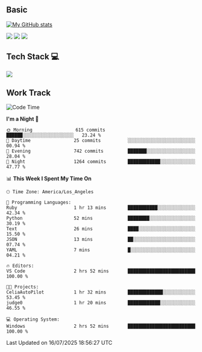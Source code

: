 ## Basic
 
[![My GitHub stats](https://github-readme-stats.vercel.app/api?username=Zzhihon&show_icons=true&theme=purple)](https://github.com/Zzhihon)
 
 [![](https://img.shields.io/badge/website-4493f8?style=for-the-badge&logo=About.me&logoColor=purple)](https://tatakal.com/)
 [![](https://img.shields.io/badge/RSS-4493f8?style=for-the-badge&logo=rss&logoColor=purple)](https://tatakal.com/feed/)
 [![](https://img.shields.io/badge/Email-4493f8?style=for-the-badge&logo=gmail&logoColor=purple)](mailto:bt1q@tatakal.com)

## Tech Stack 💻

<a href="https://skillicons.dev">
  <img src="https://skillicons.dev/icons?i=py,html,css,javascript,bash,java,vue,go,nodejs,cpp" />
</a>

</br>

## Work Track

<!--START_SECTION:waka-->
![Code Time](http://img.shields.io/badge/Code%20Time-435%20hrs-blue)

**I'm a Night 🦉** 

```text
🌞 Morning                615 commits         ██████░░░░░░░░░░░░░░░░░░░   23.24 % 
🌆 Daytime                25 commits          ░░░░░░░░░░░░░░░░░░░░░░░░░   00.94 % 
🌃 Evening                742 commits         ███████░░░░░░░░░░░░░░░░░░   28.04 % 
🌙 Night                  1264 commits        ████████████░░░░░░░░░░░░░   47.77 % 
```


📊 **This Week I Spent My Time On** 

```text
🕑︎ Time Zone: America/Los_Angeles

💬 Programming Languages: 
Ruby                     1 hr 13 mins        ███████████░░░░░░░░░░░░░░   42.34 % 
Python                   52 mins             ████████░░░░░░░░░░░░░░░░░   30.19 % 
Text                     26 mins             ████░░░░░░░░░░░░░░░░░░░░░   15.50 % 
JSON                     13 mins             ██░░░░░░░░░░░░░░░░░░░░░░░   07.74 % 
YAML                     7 mins              █░░░░░░░░░░░░░░░░░░░░░░░░   04.21 % 

🔥 Editors: 
VS Code                  2 hrs 52 mins       █████████████████████████   100.00 % 

🐱‍💻 Projects: 
CeliaAutoPilot           1 hr 32 mins        █████████████░░░░░░░░░░░░   53.45 % 
judge0                   1 hr 20 mins        ████████████░░░░░░░░░░░░░   46.55 % 

💻 Operating System: 
Windows                  2 hrs 52 mins       █████████████████████████   100.00 % 
```


 Last Updated on 16/07/2025 18:56:27 UTC
<!--END_SECTION:waka-->
